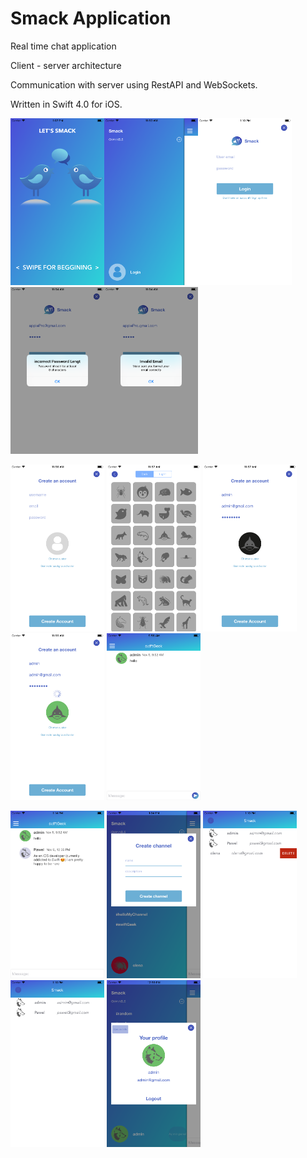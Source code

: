 # Smack Application

Real time chat application 

Client - server architecture

Communication with server using RestAPI and WebSockets.

Written in Swift 4.0 for iOS.


<img src = "readme_images/Smack0.png" width = "150" ><img src = "readme_images/Smack1.png" width = "150" ><img src = "readme_images/Smack2.png" width = "150" ><img src = "readme_images/Smack3.png" width = "150" ><img src = "readme_images/Smack4.png" width = "150" >

 <img src = "readme_images/Smack5.png" width = "150" > <img src = "readme_images/Smack6.png" width = "150" > <img src = "readme_images/Smack7.png" width = "150" ><img src = "readme_images/Smack8.png" width = "150" > <img src = "readme_images/Smack9.png" width = "150" >

 <img src = "readme_images/Smack10.png" width = "150" > <img src = "readme_images/Smack11.png" width = "150" > <img src = "readme_images/Smack12.png" width = "150" ><img src = "readme_images/Smack13.png" width = "150" > <img src = "readme_images/Smack14.png" width = "150" >






